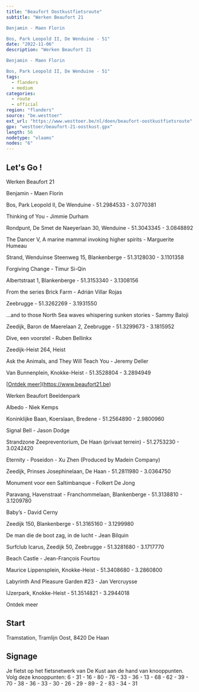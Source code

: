 ```yaml
---
title: "Beaufort Oostkustfietsroute"
subtitle: "Werken Beaufort 21

Benjamin - Maen Florin

Bos, Park Leopold II, De Wenduine - 51"
date: "2022-11-06"
description: "Werken Beaufort 21

Benjamin - Maen Florin

Bos, Park Leopold II, De Wenduine - 51" 
tags:
  - flanders
  - medium
categories: 
  - route
  - official
region: "flanders"
source: "be.westtoer"
ext_url: "https://www.westtoer.be/nl/doen/beaufort-oostkustfietsroute"
gpx: "westtoer/beaufort-21-oostkust.gpx"
length: 56
nodetype: "vlaams"
nodes: "6"
---
```


## Let's Go !

Werken Beaufort 21

Benjamin - Maen Florin

Bos, Park Leopold II, De Wenduine - 51.2984533 - 3.0770381

Thinking of You - Jimmie Durham

Rondpunt, De Smet de Naeyerlaan 30, Wenduine - 51.3043345 - 3.0848892

The Dancer V, A marine mammal invoking higher spirits - Marguerite Humeau

Strand, Wenduinse Steenweg 15, Blankenberge - 51.3128030 - 3.1101358

Forgiving Change - Timur Si-Qin

Albertstraat 1, Blankenberge - 51.3153340 - 3.1308156

From the series Brick Farm - Adrián Villar Rojas

Zeebrugge - 51.3262269 - 3.1931550

…and to those North Sea waves whispering sunken stories - Sammy Baloji

Zeedijk, Baron de Maerelaan 2, Zeebrugge - 51.3299673 - 3.1815952

Dive, een voorstel - Ruben Bellinkx

Zeedijk-Heist 264, Heist

Ask the Animals, and They Will Teach You - Jeremy Deller

Van Bunnenplein, Knokke-Heist - 51.3528804 - 3.2894949

[[Ontdek meer](https://www.beaufortbeeldenpark.be)](https://www.beaufort21.be)

Werken Beaufort Beeldenpark

Albedo - Niek Kemps

Koninklijke Baan, Koerslaan, Bredene - 51.2564890 - 2.9800960

Signal Bell - Jason Dodge

Strandzone Zeepreventorium, De Haan (privaat terrein) - 51.2753230 - 3.0242420

Eternity - Poseidon - Xu Zhen (Produced by Madein Company)

Zeedijk, Prinses Josephinelaan, De Haan - 51.2811980 - 3.0364750

Monument voor een Saltimbanque - Folkert De Jong

Paravang, Havenstraat - Franchommelaan, Blankenberge - 51.3138810 - 3.1209780

Baby’s - David Cerny

Zeedijk 150, Blankenberge - 51.3165160 - 3.1299980

De man die de boot zag, in de lucht - Jean Bilquin

Surfclub Icarus, Zeedijk 50, Zeebrugge - 51.3281680 - 3.1717770

Beach Castle - Jean-François Fourtou

Maurice Lippensplein, Knokke-Heist - 51.3408680 - 3.2860800

Labyrinth And Pleasure Garden #23 - Jan Vercruysse

IJzerpark, Knokke-Heist - 51.3514821 - 3.2944018

Ontdek meer

## Start 

Tramstation, Tramlijn Oost, 8420 De Haan

## Signage

Je fietst op het fietsnetwerk van De Kust aan de hand van knooppunten. Volg deze knooppunten: 6 - 31 - 16 - 80 - 76 - 33 - 36 - 13 - 68 - 62 - 39 - 70 - 38 - 36 - 33 - 30 - 26 - 29 - 89 - 2 - 83 - 34 - 31